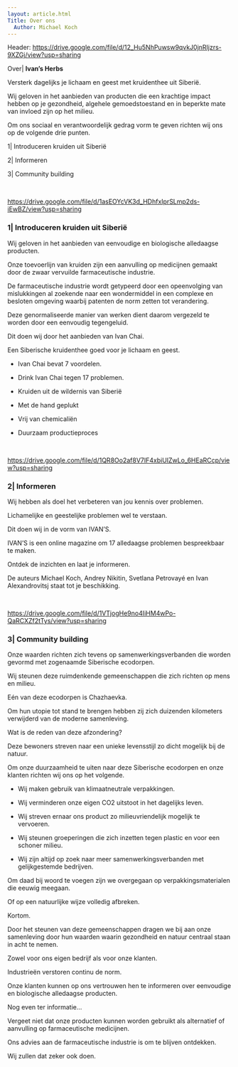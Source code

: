 ```yaml
---
layout: article.html
Title: Over ons
  Author: Michael Koch
---
```

Header: https://drive.google.com/file/d/12_Hu5NhPuwsw9qvkJ0jnRIjzrs-9XZGj/view?usp=sharing

Over| **Ivan’s Herbs**

Versterk dagelijks je lichaam en geest met kruidenthee uit Siberië.

Wij geloven in het aanbieden van producten die een krachtige impact hebben op je gezondheid, algehele gemoedstoestand en in beperkte mate van invloed zijn op het milieu. 

Om ons sociaal en verantwoordelijk gedrag vorm te geven richten wij ons op de volgende drie punten. 

1| Introduceren kruiden uit Siberië

2| Informeren

3| Community building

<br>

https://drive.google.com/file/d/1asEOYcVK3d_HDhfxIprSLmp2ds-iEwBZ/view?usp=sharing

### 1| Introduceren kruiden uit Siberië 
Wij geloven in het aanbieden van eenvoudige en biologische alledaagse producten.

Onze toevoerlijn van kruiden zijn een aanvulling op medicijnen gemaakt door de zwaar vervuilde farmaceutische industrie. 

De farmaceutische industrie wordt getypeerd door een opeenvolging van mislukkingen al zoekende naar een wondermiddel in een complexe en besloten omgeving waarbij patenten de norm zetten tot verandering.

Deze genormaliseerde manier van werken dient daarom vergezeld te worden door een eenvoudig tegengeluid. 

Dit doen wij door het aanbieden van Ivan Chai. 

Een Siberische kruidenthee goed voor je lichaam en geest. 

* Ivan Chai bevat 7 voordelen. 

* Drink Ivan Chai tegen 17 problemen. 

* Kruiden uit de wildernis van Siberië

* Met de hand geplukt

* Vrij van chemicaliën

* Duurzaam productieproces

<br>

https://drive.google.com/file/d/1QR8Oo2af8V7IF4xbiUIZwLo_6HEaRCcp/view?usp=sharing

### 2| Informeren 
Wij hebben als doel het verbeteren van jou kennis over problemen.

Lichamelijke en geestelijke problemen wel te verstaan. 

Dit doen wij in de vorm van IVAN’S. 

IVAN’S is een online magazine om 17 alledaagse problemen bespreekbaar te maken. 

Ontdek de inzichten en laat je informeren.

De auteurs Michael Koch, Andrey Nikitin, Svetlana Petrovayé en Ivan Alexandrovitsj staat tot je beschikking. 

<br>

https://drive.google.com/file/d/1VTjogHe9no4IiHM4wPo-QaRCXZf2tTys/view?usp=sharing

### 3| Community building
Onze waarden richten zich tevens op samenwerkingsverbanden die worden gevormd met zogenaamde Siberische ecodorpen. 

Wij steunen deze ruimdenkende gemeenschappen die zich richten op mens en milieu.

Eén van deze ecodorpen is Chazhaevka. 

Om hun utopie tot stand te brengen hebben zij zich duizenden kilometers verwijderd van de moderne samenleving. 

Wat is de reden van deze afzondering? 

Deze bewoners streven naar een unieke levensstijl zo dicht mogelijk bij de natuur. 

Om onze duurzaamheid te uiten naar deze Siberische ecodorpen en onze klanten richten wij ons op het volgende. 

* Wij maken gebruik van klimaatneutrale verpakkingen.

* Wij verminderen onze eigen CO2 uitstoot in het dagelijks leven. 

* Wij streven ernaar ons product zo milieuvriendelijk mogelijk te vervoeren. 

* Wij steunen groeperingen die zich inzetten tegen plastic en voor een schoner milieu. 

* Wij zijn altijd op zoek naar meer samenwerkingsverbanden met gelijkgestemde bedrijven.

Om daad bij woord te voegen zijn we overgegaan op verpakkingsmaterialen die eeuwig meegaan. 

Of op een natuurlijke wijze volledig afbreken.

Kortom.

Door het steunen van deze gemeenschappen dragen we bij aan onze samenleving door hun waarden waarin gezondheid en natuur centraal staan in acht te nemen.

Zowel voor ons eigen bedrijf als voor onze klanten. 

Industrieën verstoren continu de norm. 

Onze klanten kunnen op ons vertrouwen hen te informeren over eenvoudige en biologische alledaagse producten.

Nog even ter informatie...

Vergeet niet dat onze producten kunnen worden gebruikt als alternatief of aanvulling op farmaceutische medicijnen. 

Ons advies aan de farmaceutische industrie is om te blijven ontdekken. 

Wij zullen dat zeker ook doen.
